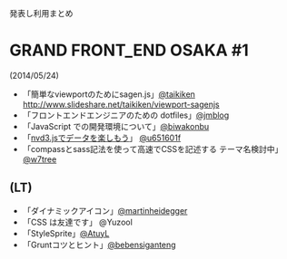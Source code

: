 発表し利用まとめ

# GRAND FRONT_END OSAKA #1

(2014/05/24) 

 - 「簡単なviewportのためにsagen.js」[@taikiken](https://github.com/taikiken)  
    http://www.slideshare.net/taikiken/viewport-sagenjs
 - 「フロントエンドエンジニアのための dotfiles」[@jmblog](https://github.com/jmblog)
 - 「JavaScript での開発環境について」[@biwakonbu](https://github.com/biwakonbu)
 - 「[nvd3.jsでデータを楽しもう](http://www.slideshare.net/kousuketakeuhi/grand-font-engineerosaka1st)」 [@u651601f](https://github.com/u651601f)
 - 「compassとsass記法を使って高速でCSSを記述する テーマ名検討中」[@w7tree](https://github.com/w7tree)

## (LT)

 - 「ダイナミックアイコン」[@martinheidegger](https://github.com/martinheidegger)
 - 「CSS は友達です」 @Yuzool
 - 「StyleSprite」[@AtuyL](https://github.com/AtuyL)
 - 「Gruntコツとヒント」[@bebensiganteng](https://github.com/bebensiganteng)
